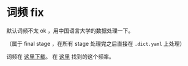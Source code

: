 # 词频 fix

默认词频不太 ok ，用中国语言大学的数据处理一下。

（属于 final stage ，在所有 stage 处理完之后直接在 `.dict.yaml` 上处理）

词频在 [这里下载](http://bcc.blcu.edu.cn/downloads/resources/BCC_LEX_Zh.zip)。
在 [这里](https://www.plecoforums.com/threads/word-frequency-list-based-on-a-15-billion-character-corpus-bcc-blcu-chinese-corpus.5859/) 找到的这个频率。